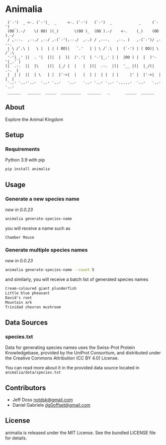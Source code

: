 # Animalia

```
 (`-')  _ <-. (`-')_  _     <-. (`-')   (`-')  _            _     (`-')  _  
 (OO ).-/    \( OO) )(_)       \(OO )_  (OO ).-/    <-.    (_)    (OO ).-/  
 / ,---.  ,--./ ,--/ ,-(`-'),--./  ,-.) / ,---.   ,--. )   ,-(`-')/ ,---.   
 | \ /`.\ |   \ |  | | ( OO)|   `.'   | | \ /`.\  |  (`-') | ( OO)| \ /`.\  
 '-'|_.' ||  . '|  |)|  |  )|  |'.'|  | '-'|_.' | |  |OO ) |  |  )'-'|_.' |
(|  .-.  ||  |\    |(|  |_/ |  |   |  |(|  .-.  |(|  '__ |(|  |_/(|  .-.  |
 |  | |  ||  | \   | |  |'->|  |   |  | |  | |  | |     |' |  |'->|  | |  |
 `--' `--'`--'  `--' `--'   `--'   `--' `--' `--' `-----'  `--'   `--' `--'
 ______   ______  _____  _________   ______   _       _____  ______  
```

## About
Explore the Animal Kingdom


## Setup
### Requirements
Python 3.9 with pip
```sh
pip install animalia
```

## Usage
### Generate a new species name
*new in 0.0.23*

```sh
animalia generate-species-name
```
you will receive a name such as
```
Chamber Mouse
```

### Generate multiple species names
*new in 0.0.23*

```sh
animalia generate-species-name --count 5
```
and similarly, you will receive a batch list of generated species names
```txt
Cream-coloured giant plunderfish
Little blue pheasant
David's root
Mountain ark
Trinidad chevron mushroom
```


## Data Sources

### species.txt
Data for generating species names uses the Swiss-Prot Protein Knowledgebase, provided by the UniProt Consortium, and distributed under the Creative Commons Attribution (CC BY 4.0) License.  

You can read more about it in the provided data source located in `animalia/data/species.txt`


## Contributors

- Jeff Doss <notdsk@gmail.com>
- Daniel Gabriele <dg0offset@gmail.com>

## License
animalia is released under the MIT License. See the bundled LICENSE file for details.
